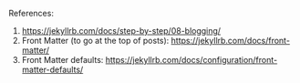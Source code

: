
References:

1. https://jekyllrb.com/docs/step-by-step/08-blogging/
1. Front Matter (to go at the top of posts): https://jekyllrb.com/docs/front-matter/
1. Front Matter defaults: https://jekyllrb.com/docs/configuration/front-matter-defaults/

